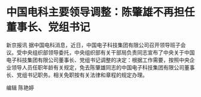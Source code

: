 # 中国电科主要领导调整：陈肇雄不再担任董事长、党组书记

新京报讯
据中国电科消息，近日，中国电子科技集团有限公司召开领导班子会议。受中央组织部领导委托，中央组织部有关干部局负责同志宣布了中央关于中国电子科技集团有限公司董事长、党组书记调整的决定：根据工作需要，按照中央企业领导人员任职年龄有关规定，免去陈肇雄同志的中国电子科技集团有限公司董事长、党组书记职务。相关免职按有关法律和章程的规定办理。

编辑 陈艳婷

